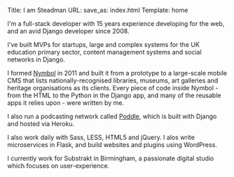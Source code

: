 Title: I am Steadman
URL:
save_as: index.html
Template: home

I'm a full-stack developer with 15 years experience developing for the web, and
an avid Django developer since 2008.

I've built MVPs for startups, large and complex systems for the UK education
primary sector, content management systems and social networks in Django.

I formed [Nymbol](https://nymbol.co.uk/) in 2011 and built it from a prototype
to a large-scale mobile CMS that lists nationally-recognised libraries, museums,
art galleries and heritage organisations as its clients. Every piece of code
inside Nymbol - from the HTML to the Python in the Django app, and many of the
reusable apps it relies upon - were written by me.

I also run a podcasting network called [Poddle](https://poddle.io/), which is
built with Django and hosted via Heroku.

I also work daily with Sass, LESS, HTML5 and jQuery. I alos write microservices
in Flask, and build websites and plugins using WordPress.

I currently work for Substrakt in Birmingham, a passionate digital studio which
focuses on user-experience.

